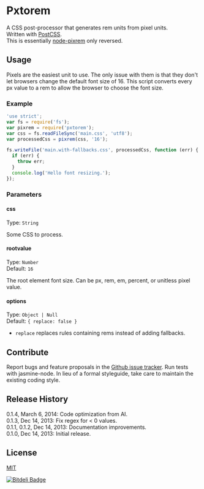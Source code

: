 # Pxtorem

A CSS post-processor that generates rem units from pixel units.  
Written with [PostCSS](https://github.com/ai/postcss).  
This is essentially [node-pixrem](https://github.com/robwierzbowski/node-pixrem) only reversed.

## Usage

Pixels are the easiest unit to use. The only issue with them is that they don't let browsers change the default font size of 16. This script converts every px value to a rem to allow the browser to choose the font size.

### Example

```js
'use strict';
var fs = require('fs');
var pixrem = require('pxtorem');
var css = fs.readFileSync('main.css', 'utf8');
var processedCss = pixrem(css, '16');

fs.writeFile('main.with-fallbacks.css', processedCss, function (err) {
  if (err) {
    throw err;
  }
  console.log('Hello font resizing.');
});
```

### Parameters

#### css

Type: `String`  

Some CSS to process.

#### rootvalue

Type: `Number`  
Default: `16`  

The root element font size. Can be px, rem, em, percent, or unitless pixel value.

#### options

Type: `Object | Null`  
Default: `{ replace: false }`  

- `replace` replaces rules containing rems instead of adding fallbacks.

## Contribute

Report bugs and feature proposals in the [Github issue tracker](https://github.com/robwierzbowski/node-pixrem/issues). Run tests with jasmine-node. In lieu of a formal styleguide, take care to maintain the existing coding style. 

## Release History

0.1.4, March 6, 2014: Code optimization from AI.  
0.1.3, Dec 14, 2013: Fix regex for < 0 values.  
0.1.1, 0.1.2, Dec 14, 2013: Documentation improvements.  
0.1.0, Dec 14, 2013: Initial release.  

## License

[MIT](http://en.wikipedia.org/wiki/MIT_License)


[![Bitdeli Badge](https://d2weczhvl823v0.cloudfront.net/robwierzbowski/node-pixrem/trend.png)](https://bitdeli.com/free "Bitdeli Badge")

